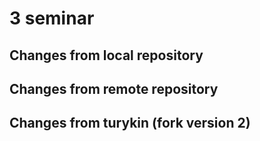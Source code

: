 # 3 seminar

## Changes from local repository

## Changes from remote repository

## Changes from turykin (fork version 2)